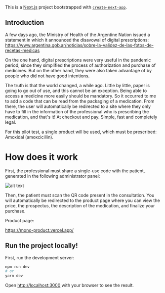 This is a [Next.js](https://nextjs.org/) project bootstrapped with [`create-next-app`](https://github.com/vercel/next.js/tree/canary/packages/create-next-app).

## Introduction

A few days ago, the Ministry of Health of the Argentine Nation issued a statement in which it announced the disavowal of digital prescriptions:
https://www.argentina.gob.ar/noticias/sobre-la-validez-de-las-fotos-de-recetas-medicas

On the one hand, digital prescriptions were very useful in the pandemic period, since they simplified the process of authorization and purchase of medicines. But on the other hand, they were also taken advantage of by people who did not have good intentions.

The truth is that the world changed, a while ago. Little by little, paper is going to go out of use, and this cannot be an exception. Being able to access a medicine more easily should be mandatory. So it occurred to me to add a code that can be read from the packaging of a medication. From there, the user will automatically be redirected to a site where they only have to fill in the information of the professional who is prescribing the medication, and that's it! At checkout and pay. Simple, fast and completely legal.

For this pilot test, a single product will be used, which must be prescribed:
Amoxidal (amoxcicillin).

# How does it work

First, the professional must share a single-use code with the patient, generated in the following administrator panel:

![alt text](https://cdn.discordapp.com/attachments/839873725305192459/1079072775060328598/iphone_14_pro_-_2.png)

Then, the patient must scan the QR code present in the consultation. You will automatically be redirected to the product page where you can view the price, the prospectus, the description of the medication, and finalize your purchase.

Product page:

https://mono-product.vercel.app/

## Run the project locally!

First, run the development server:

```bash
npm run dev
# or
yarn dev
```

Open [http://localhost:3000](http://localhost:3000) with your browser to see the result.
